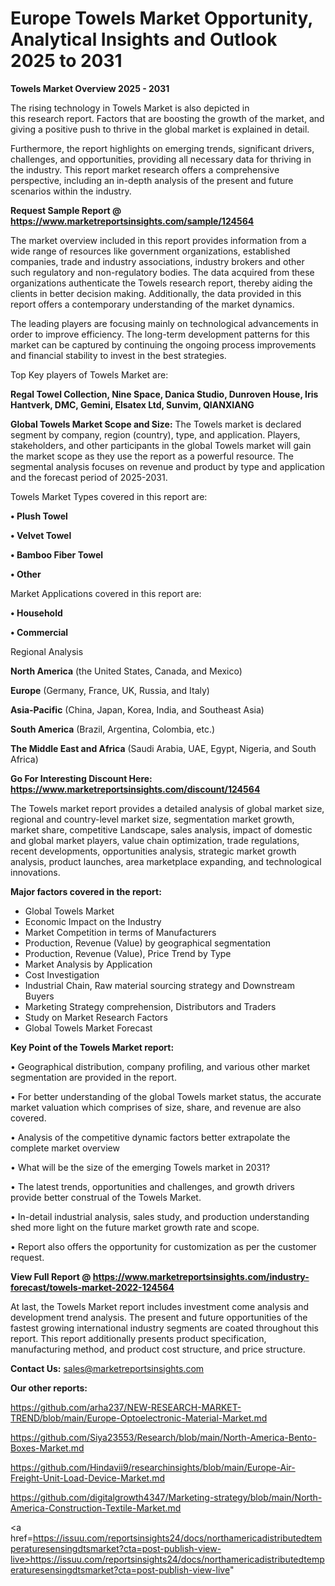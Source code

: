# Europe Towels Market Opportunity, Analytical Insights and Outlook 2025 to 2031

<Strong> Towels Market Overview 2025 - 2031</strong>

The rising technology in Towels Market is also depicted in this research report. Factors that are boosting the growth of the market, and giving a positive push to thrive in the global market is explained in detail.

Furthermore, the report highlights on emerging trends, significant drivers, challenges, and opportunities, providing all necessary data for thriving in the industry. This report market research offers a comprehensive perspective, including an in-depth analysis of the present and future scenarios within the industry.

<strong>Request Sample Report @ <a href=https://www.marketreportsinsights.com/sample/124564>https://www.marketreportsinsights.com/sample/124564</a></strong>

The market overview included in this report provides information from a wide range of resources like government organizations, established companies, trade and industry associations, industry brokers and other such regulatory and non-regulatory bodies. The data acquired from these organizations authenticate the Towels research report, thereby aiding the clients in better decision making. Additionally, the data provided in this report offers a contemporary understanding of the market dynamics.

The leading players are focusing mainly on technological advancements in order to improve efficiency. The long-term development patterns for this market can be captured by continuing the ongoing process improvements and financial stability to invest in the best strategies.

Top Key players of Towels Market are:

<strong>Regal Towel Collection, Nine Space, Danica Studio, Dunroven House, Iris Hantverk, DMC, Gemini, Elsatex Ltd, Sunvim, QIANXIANG</strong>

<strong><b>Global Towels Market Scope and Size:</b></strong>
The Towels market is declared segment by company, region (country), type, and application. Players, stakeholders, and other participants in the global Towels market will gain the market scope as they use the report as a powerful resource. The segmental analysis focuses on revenue and product by type and application and the forecast period of 2025-2031.

Towels Market Types covered in this report are:

<strong>• Plush Towel

• Velvet Towel

• Bamboo Fiber Towel

• Other</strong>

Market Applications covered in this report are:

<strong>• Household

• Commercial</strong> 

Regional Analysis

<strong>North America</strong> (the United States, Canada, and Mexico)

<strong>Europe</strong> (Germany, France, UK, Russia, and Italy)

<strong>Asia-Pacific</strong> (China, Japan, Korea, India, and Southeast Asia)

<strong>South America</strong> (Brazil, Argentina, Colombia, etc.)

<strong>The Middle East and Africa</strong> (Saudi Arabia, UAE, Egypt, Nigeria, and South Africa)

<strong>Go For Interesting Discount Here: <a href=https://www.marketreportsinsights.com/discount/124564>https://www.marketreportsinsights.com/discount/124564</a></strong>

The Towels market report provides a detailed analysis of global market size, regional and country-level market size, segmentation market growth, market share, competitive Landscape, sales analysis, impact of domestic and global market players, value chain optimization, trade regulations, recent developments, opportunities analysis, strategic market growth analysis, product launches, area marketplace expanding, and technological innovations.

<strong><b>Major factors covered in the report:</b></strong>
<ul>
  <li>Global Towels Market </li>
  <li>Economic Impact on the Industry</li>
  <li>Market Competition in terms of Manufacturers</li>
  <li>Production, Revenue (Value) by geographical segmentation</li>
  <li>Production, Revenue (Value), Price Trend by Type</li>
  <li>Market Analysis by Application</li>
  <li>Cost Investigation</li>
  <li>Industrial Chain, Raw material sourcing strategy and Downstream Buyers</li>
  <li>Marketing Strategy comprehension, Distributors and Traders</li>
  <li>Study on Market Research Factors</li>
  <li>Global Towels Market Forecast</li>
</ul>

<strong><b>Key Point of the Towels Market report:</b></strong>

• Geographical distribution, company profiling, and various other market segmentation are provided in the report.

• For better understanding of the global Towels market status, the accurate market valuation which comprises of size, share, and revenue are also covered.

• Analysis of the competitive dynamic factors better extrapolate the complete market overview

• What will be the size of the emerging Towels market in 2031?

• The latest trends, opportunities and challenges, and growth drivers provide better construal of the Towels Market.

• In-detail industrial analysis, sales study, and production understanding shed more light on the future market growth rate and scope.

• Report also offers the opportunity for customization as per the customer request.

<strong><b>View Full Report @ <a href=https://www.marketreportsinsights.com/industry-forecast/towels-market-2022-124564>https://www.marketreportsinsights.com/industry-forecast/towels-market-2022-124564</a></b></strong>


At last, the Towels Market report includes investment come analysis and development trend analysis. The present and future opportunities of the fastest growing international industry segments are coated throughout this report. This report additionally presents product specification, manufacturing method, and product cost structure, and price structure.

<strong>Contact Us:</strong>
sales@marketreportsinsights.com

<strong>Our other reports:</strong>

<a href=https://github.com/arha237/NEW-RESEARCH-MARKET-TREND/blob/main/Europe-Optoelectronic-Material-Market.md>https://github.com/arha237/NEW-RESEARCH-MARKET-TREND/blob/main/Europe-Optoelectronic-Material-Market.md</a>

<a href=https://github.com/Siya23553/Research/blob/main/North-America-Bento-Boxes-Market.md>https://github.com/Siya23553/Research/blob/main/North-America-Bento-Boxes-Market.md</a>

<a href=https://github.com/Hindavii9/researchinsights/blob/main/Europe-Air-Freight-Unit-Load-Device-Market.md>https://github.com/Hindavii9/researchinsights/blob/main/Europe-Air-Freight-Unit-Load-Device-Market.md</a>

<a href=https://github.com/digitalgrowth4347/Marketing-strategy/blob/main/North-America-Construction-Textile-Market.md>https://github.com/digitalgrowth4347/Marketing-strategy/blob/main/North-America-Construction-Textile-Market.md</a>

<a href=https://issuu.com/reportsinsights24/docs/northamericadistributedtemperaturesensingdtsmarket?cta=post-publish-view-live>https://issuu.com/reportsinsights24/docs/northamericadistributedtemperaturesensingdtsmarket?cta=post-publish-view-live</a>"
